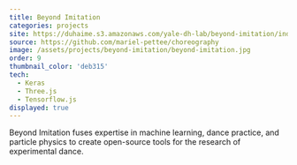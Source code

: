 ```yaml
---
title: Beyond Imitation
categories: projects
site: https://duhaime.s3.amazonaws.com/yale-dh-lab/beyond-imitation/index.html
source: https://github.com/mariel-pettee/choreography
image: /assets/projects/beyond-imitation/beyond-imitation.jpg
order: 9
thumbnail_color: 'deb315'
tech:
  - Keras
  - Three.js
  - Tensorflow.js
displayed: true
---
```


Beyond Imitation fuses expertise in machine learning, dance practice, and particle physics to create open-source tools for the research of experimental dance.
